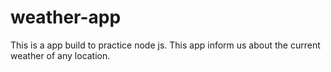 # weather-app
This is a app build to practice node js. This app inform us about the current weather of any location.
